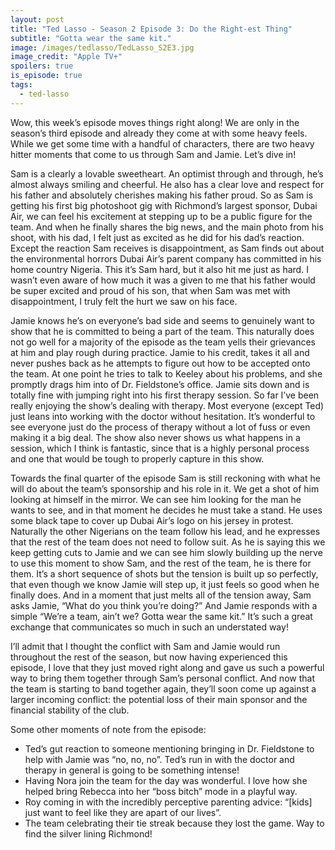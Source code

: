 ```yaml
---
layout: post
title: "Ted Lasso - Season 2 Episode 3: Do the Right-est Thing"
subtitle: "Gotta wear the same kit."
image: /images/tedlasso/TedLasso_S2E3.jpg
image_credit: "Apple TV+"
spoilers: true
is_episode: true
tags:
  - ted-lasso
---
```


Wow, this week’s episode moves things right along! We are only in the season’s third episode and already they come at with some heavy feels. While we get some time with a handful of characters, there are two heavy hitter moments that come to us through Sam and Jamie. Let’s dive in!

Sam is a clearly a lovable sweetheart. An optimist through and through, he’s almost always smiling and cheerful. He also has a clear love and respect for his father and absolutely cherishes making his father proud. So as Sam is getting his first big photoshoot gig with Richmond’s largest sponsor, Dubai Air, we can feel his excitement at stepping up to be a public figure for the team. And when he finally shares the big news, and the main photo from his shoot, with his dad, I felt just as excited as he did for his dad’s reaction. Except the reaction Sam receives is disappointment, as Sam finds out about the environmental horrors Dubai Air’s parent company has committed in his home country Nigeria. This it’s Sam hard, but it also hit me just as hard. I wasn’t even aware of how much it was a given to me that his father would be super excited and proud of his son, that when Sam was met with disappointment, I truly felt the hurt we saw on his face.

Jamie knows he’s on everyone’s bad side and seems to genuinely want to show that he is committed to being a part of the team. This naturally does not go well for a majority of the episode as the team yells their grievances at him and play rough during practice. Jamie to his credit, takes it all and never pushes back as he attempts to figure out how to be accepted onto the team. At one point he tries to talk to Keeley about his problems, and she promptly drags him into of Dr. Fieldstone’s office. Jamie sits down and is totally fine with jumping right into his first therapy session. So far I’ve been really enjoying the show’s dealing with therapy. Most everyone (except Ted) just leans into working with the doctor without hesitation. It’s wonderful to see everyone just do the process of therapy without a lot of fuss or even making it a big deal. The show also never shows us what happens in a session, which I think is fantastic, since that is a highly personal process and one that would be tough to properly capture in this show.

Towards the final quarter of the episode Sam is still reckoning with what he will do about the team’s sponsorship and his role in it. We get a shot of him looking at himself in the mirror. We can see him looking for the man he wants to see, and in that moment he decides he must take a stand. He uses some black tape to cover up Dubai Air’s logo on his jersey in protest. Naturally the other Nigerians on the team follow his lead, and he expresses that the rest of the team does not need to follow suit. As he is saying this we keep getting cuts to Jamie and we can see him slowly building up the nerve to use this moment to show Sam, and the rest of the team, he is there for them. It’s a short sequence of shots but the tension is built up so perfectly, that even though we know Jamie will step up, it just feels so good when he finally does. And in a moment that just melts all of the tension away, Sam asks Jamie, “What do you think you’re doing?” And Jamie responds with a simple “We’re a team, ain’t we? Gotta wear the same kit.” It’s such a great exchange that communicates so much in such an understated way!

I’ll admit that I thought the conflict with Sam and Jamie would run throughout the rest of the season, but now having experienced this episode, I love that they just moved right along and gave us such a powerful way to bring them together through Sam’s personal conflict. And now that the team is starting to band together again, they’ll soon come up against a larger incoming conflict: the potential loss of their main sponsor and the financial stability of the club.

Some other moments of note from the episode:

- Ted’s gut reaction to someone mentioning bringing in Dr. Fieldstone to help with Jamie was “no, no, no”. Ted’s run in with the doctor and therapy in general is going to be something intense!
- Having Nora join the team for the day was wonderful. I love how she helped bring Rebecca into her “boss bitch” mode in a playful way.
- Roy coming in with the incredibly perceptive parenting advice: “[kids] just want to feel like they are apart of our lives”.
- The team celebrating their tie streak because they lost the game. Way to find the silver lining Richmond!
